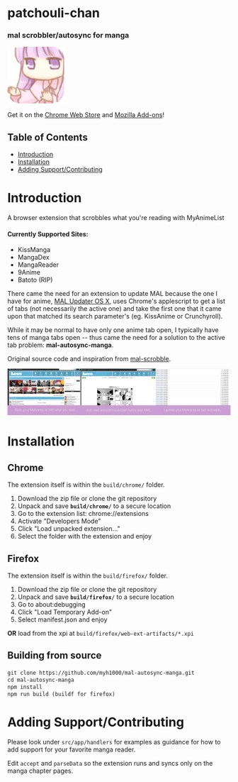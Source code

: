 # patchouli-chan

### mal scrobbler/autosync for manga

![extension icon](src/images/icon128.png)

Get it on the [Chrome Web Store](https://chrome.google.com/webstore/detail/patchouli-chan-auto-sync/dinnbkcfnmmhapafnjcknpncdonhmmlf) and [Mozilla Add-ons](https://addons.mozilla.org/en-US/firefox/addon/patchouli-chan/)!

## Table of Contents
* [Introduction](#introduction)
* [Installation](#installation)
* [Adding Support/Contributing](#adding-supportcontributing)

# Introduction

A browser extension that scrobbles what you're reading with MyAnimeList

#### Currently Supported Sites:
* KissManga
* MangaDex
* MangaReader
* 9Anime
* Batoto (RIP)

There came the need for an extension to update MAL because the one I have for anime, [MAL Updater OS X](https://github.com/myh1000/malupdaterosx-cocoa), uses Chrome's applescript to get a list of tabs (not necessarily the active one) and take the first one that it came upon that matched its search parameter's (eg. KissAnime or Crunchyroll).

While it may be normal to have only one anime tab open, I typically have tens of manga tabs open -- thus came the need for a solution to the active tab problem: **mal-autosync-manga**.

Original source code and inspiration from [mal-scrobble](https://github.com/TSedlar/mal-scrobble).

![](spread.png)

# Installation

## Chrome
The extension itself is within the ```build/chrome/``` folder.

1. Download the zip file or clone the git repository
2. Unpack and save **```build/chrome/```** to a secure location
3. Go to the extension list: chrome://extensions
4. Activate "Developers Mode"
5. Click "Load unpacked extension…"
6. Select the folder with the extension and enjoy

## Firefox
The extension itself is within the ```build/firefox/``` folder.

1. Download the zip file or clone the git repository
2. Unpack and save **```build/firefox/```** to a secure location
3. Go to about:debugging
4. Click "Load Temporary Add-on"
5. Select manifest.json and enjoy

**OR** load from the xpi at ```build/firefox/web-ext-artifacts/*.xpi```

## Building from source

```shell
git clone https://github.com/myh1000/mal-autosync-manga.git
cd mal-autosync-manga
npm install
npm run build (buildf for firefox)
```

# Adding Support/Contributing

Please look under ```src/app/handlers``` for examples as guidance for how to add support for your favorite manga reader.

 Edit ```accept``` and ```parseData``` so the extension runs and syncs only on the manga chapter pages.
